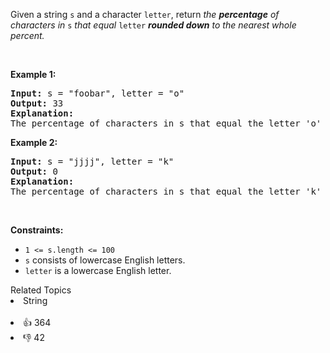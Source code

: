 <p>Given a string <code>s</code> and a character <code>letter</code>, return<em> the <strong>percentage</strong> of characters in </em><code>s</code><em> that equal </em><code>letter</code><em> <strong>rounded down</strong> to the nearest whole percent.</em></p>

<p>&nbsp;</p> 
<p><strong class="example">Example 1:</strong></p>

<pre>
<strong>Input:</strong> s = "foobar", letter = "o"
<strong>Output:</strong> 33
<strong>Explanation:</strong>
The percentage of characters in s that equal the letter 'o' is 2 / 6 * 100% = 33% when rounded down, so we return 33.
</pre>

<p><strong class="example">Example 2:</strong></p>

<pre>
<strong>Input:</strong> s = "jjjj", letter = "k"
<strong>Output:</strong> 0
<strong>Explanation:</strong>
The percentage of characters in s that equal the letter 'k' is 0%, so we return 0.</pre>

<p>&nbsp;</p> 
<p><strong>Constraints:</strong></p>

<ul> 
 <li><code>1 &lt;= s.length &lt;= 100</code></li> 
 <li><code>s</code> consists of lowercase English letters.</li> 
 <li><code>letter</code> is a lowercase English letter.</li> 
</ul>

<div><div>Related Topics</div><div><li>String</li></div></div><br><div><li>👍 364</li><li>👎 42</li></div>